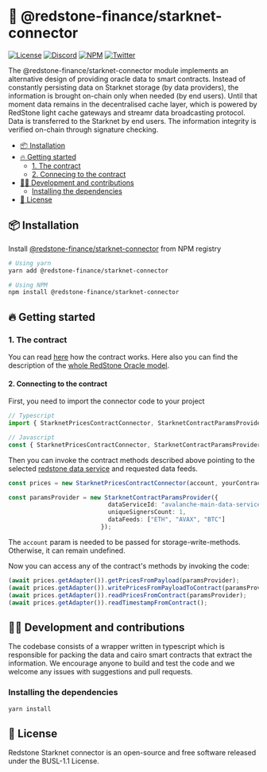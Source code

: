 # 🔗 @redstone-finance/starknet-connector

[![License](https://img.shields.io/badge/license-MIT-green)](https://choosealicense.com/licenses/mit/)
[![Discord](https://img.shields.io/discord/786251205008949258?logo=discord)](https://discord.gg/2CT6hN6C)
[![NPM](https://img.shields.io/npm/v/@redstone-finance/starknet-connector)](https://www.npmjs.com/package/@redstone-finance/starknet-connector)
[![Twitter](https://img.shields.io/twitter/follow/redstone_defi?style=flat&logo=twitter)](https://twitter.com/intent/follow?screen_name=redstone_defi)

The @redstone-finance/starknet-connector module implements an alternative design of providing oracle data to smart contracts. Instead of constantly persisting data on Starknet storage (by data providers), the information is brought on-chain only when needed (by end users). Until that moment data remains in the decentralised cache layer, which is powered by RedStone light cache gateways and streamr data broadcasting protocol. Data is transferred to the Starknet by end users. The information integrity is verified on-chain through signature checking.

- [📦 Installation](#-installation)
- [🔥 Getting started](#-getting-started)
    - [1. The contract](#1-the-contract)
    - [2. Connecing to the contract](#2-connecting-to-the-contract)
- [👨‍💻 Development and contributions](#-development-and-contributions)
    - [Installing the dependencies](#installing-the-dependencies)
- [📄 License](#-license)
<!-- The table of contents above was generated by https://ecotrust-canada.github.io/markdown-toc/ -->

## 📦 Installation

Install [@redstone-finance/starknet-connector](https://www.npmjs.com/package/@redstone-finance/starknet-connector) from NPM registry

```bash
# Using yarn
yarn add @redstone-finance/starknet-connector

# Using NPM
npm install @redstone-finance/starknet-connector
```

## 🔥 Getting started

### 1. The contract

You can read [here](https://github.com/redstone-finance/redstone-oracles-monorepo/blob/main/packages/starknet-connector/cairo/src/contracts/README.md) how the contract works.
Here also you can find the description of the [whole RedStone Oracle model](https://docs.redstone.finance/docs/introduction).

#### 2. Connecting to the contract

First, you need to import the connector code to your project

```ts
// Typescript
import { StarknetPricesContractConnector, StarknetContractParamsProvider } from "@redstone-finance/starknet-connector";

// Javascript
const { StarknetPricesContractConnector, StarknetContractParamsProvider } = require("@redstone-finance/starknet-connector");
```

Then you can invoke the contract methods described above pointing to the selected [redstone data service](https://app.redstone.finance) and requested data feeds.

```ts
const prices = new StarknetPricesContractConnector(account, yourContractAddress, "goerli-alpha");

const paramsProvider = new StarknetContractParamsProvider({
                            dataServiceId: "avalanche-main-data-service",
                            uniqueSignersCount: 1,
                            dataFeeds: ["ETH", "AVAX", "BTC"]
                          });

```
The `account` param is needed to be passed for storage-write-methods. Otherwise, it can remain undefined.

Now you can access any of the contract's methods by invoking the code:

```ts
(await prices.getAdapter()).getPricesFromPayload(paramsProvider);
(await prices.getAdapter()).writePricesFromPayloadToContract(paramsProvider);
(await prices.getAdapter()).readPricesFromContract(paramsProvider);
(await prices.getAdapter()).readTimestampFromContract();

```


## 👨‍💻 Development and contributions

The codebase consists of a wrapper written in typescript which is responsible for packing the data and cairo smart contracts that extract the information. We encourage anyone to build and test the code and we welcome any issues with suggestions and pull requests.

### Installing the dependencies

```bash
yarn install
```

## 📄 License

Redstone Starknet connector is an open-source and free software released under the BUSL-1.1 License.
